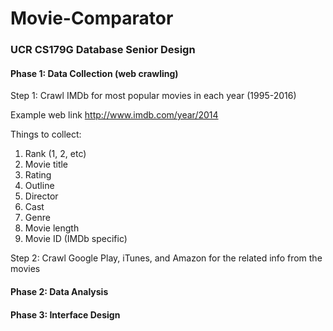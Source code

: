 # Movie-Comparator #
### UCR CS179G Database Senior Design ###

#### Phase 1: Data Collection (web crawling) ####
Step 1: Crawl IMDb for most popular movies in each year (1995-2016)

Example web link <http://www.imdb.com/year/2014>

Things to collect: 
  1. Rank (1, 2, etc)
  2. Movie title
  3. Rating
  4. Outline
  5. Director
  6. Cast
  7. Genre
  8. Movie length 
  9. Movie ID (IMDb specific)

Step 2: Crawl Google Play, iTunes, and Amazon for the related info from the movies

#### Phase 2: Data Analysis ####
#### Phase 3: Interface Design ####

